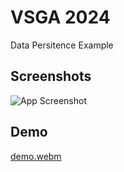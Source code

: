 
# VSGA 2024

Data Persitence Example

## Screenshots

![App Screenshot](https://raw.githubusercontent.com/yudiatmoko/vsga2024/08/08-data-persistence-example/screenshots/img.png)

## Demo

[demo.webm](https://github.com/user-attachments/assets/daef391a-5432-4884-8321-62dd9001f841)

